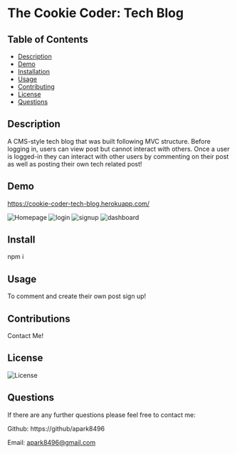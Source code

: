 # The Cookie Coder: Tech Blog

## Table of Contents

- [Description](#Description)
- [Demo](#Demo)
- [Installation](#Installation)
- [Usage](#Usage)
- [Contributing](#Contributing)
- [License](#License)
- [Questions](#Questions)

## Description

A CMS-style tech blog that was built following MVC structure. Before logging in, users can view post but cannot interact with others. Once a user is logged-in they can interact with other users by commenting on their post as well as posting their own tech related post!

## Demo
https://cookie-coder-tech-blog.herokuapp.com/

![Homepage](https://github.com/adunderwood96/tech-blog/blob/c89c17caa4181ad861ffe8084249b7b0573ccc0c/assets/images/homepage.png)
![login](https://github.com/adunderwood96/tech-blog/blob/c89c17caa4181ad861ffe8084249b7b0573ccc0c/assets/images/login.png)
![signup](https://github.com/adunderwood96/tech-blog/blob/c89c17caa4181ad861ffe8084249b7b0573ccc0c/assets/images/signup.png)
![dashboard](https://github.com/adunderwood96/tech-blog/blob/c89c17caa4181ad861ffe8084249b7b0573ccc0c/assets/images/dashboard.png)

## Install

npm i

## Usage

To comment and create their own post sign up!

## Contributions

Contact Me!

## License

![License](https://img.shields.io/badge/License-MIT-yellow.svg)

## Questions

If there are any further questions please feel free to contact me:

Github: https://github/apark8496

Email: apark8496@gmail.com
